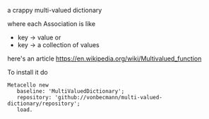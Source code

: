 a crappy multi-valued dictionary

where each Association is like

- key -> value or
- key -> a collection of values


here's an article
https://en.wikipedia.org/wiki/Multivalued_function

To install it do

```Smalltalk
Metacello new
   baseline: 'MultiValuedDictionary';
   repository: 'github://vonbecmann/multi-valued-dictionary/repository';
   load.
```




